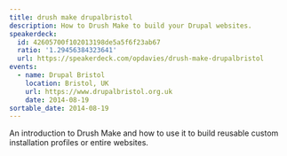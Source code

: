```yaml
---
title: drush make drupalbristol
description: How to Drush Make to build your Drupal websites.
speakerdeck:
  id: 42605700f102013198de5a5f6f23ab67
  ratio: '1.29456384323641'
  url: https://speakerdeck.com/opdavies/drush-make-drupalbristol
events:
  - name: Drupal Bristol
    location: Bristol, UK
    url: https://www.drupalbristol.org.uk
    date: 2014-08-19
sortable_date: 2014-08-19
---
```


An introduction to Drush Make and how to use it to build reusable custom installation profiles or entire websites.
